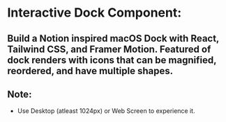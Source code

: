 # Interactive Dock Component:
## Build a Notion inspired macOS Dock with React, Tailwind CSS, and Framer Motion. Featured of dock renders with icons that can be magnified, reordered, and have multiple shapes.

## Note:
- Use Desktop (atleast 1024px) or Web Screen to experience it.